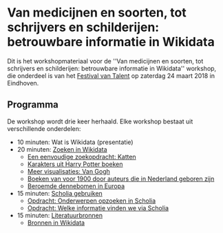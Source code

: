 Van medicijnen en soorten, tot schrijvers en schilderijen: betrouwbare informatie in Wikidata
=============================================================================================

Dit is het workshopmateriaal voor de ''Van medicijnen en soorten, tot schrijvers en schilderijen: betrouwbare informatie in Wikidata'' workshop,
die onderdeel is van het [Festival van Talent](https://festivalvantalent.nl/) op zaterdag 24 maart 2018 in Eindhoven.

Programma
---------

De workshop wordt drie keer herhaald. Elke workshop bestaat uit verschillende onderdelen:

* 10 minuten: Wat is Wikidata (presentatie)
* 20 minuten: [Zoeken in Wikidata](opdracht2.md)
   * [Een eenvoudige zoekopdracht: Katten](opdracht2.md#een-eenvoudige-zoekopdracht-katten)
   * [Karakters uit Harry Potter boeken](opdracht2.md#karakters-uit-harry-potter-boeken)
   * [Meer visualisaties: Van Gogh](opdracht2.md#meer-visualisaties-van-gogh)
   * [Boeken van voor 1900 door auteurs die in Nederland geboren zijn](opdracht2.md#boeken-van-voor-1900-door-auteurs-die-in-nederland-geboren-zijn)
   * [Beroemde dennebomen in Europa](opdracht2.md#beroemde-dennebomen-in-europa)
* 15 minuten: [Scholia gebruiken](scholia.md)
   * [Opdracht: Onderwerpen opzoeken in Scholia](scholia.md#opdracht-onderwerpen-opzoeken-in-scholia)
   * [Opdracht: Welke informatie vinden we via Scholia](scholia.md#opdracht-welke-informatie-vinden-we-via-scholia)
* 15 minuten: [Literatuurbronnen](opdracht1.md)
   * [Bronnen in Wikidata](opdracht1.md#bronnen-in-wikidata)


